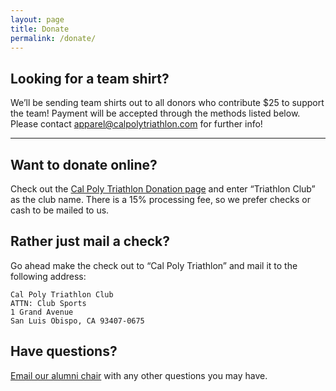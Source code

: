```yaml
---
layout: page
title: Donate
permalink: /donate/
---
```


## Looking for a team shirt?

We’ll be sending team shirts out to all donors who contribute $25 to support the team!  Payment will be accepted through the methods listed below.  Please contact [apparel@calpolytriathlon.com](mailto:apparel@calpolytriathlon.com) for further info!

----

## Want to donate online?

Check out the [Cal Poly Triathlon Donation page](https://securelb.imodules.com/s/699/hybrid-form/index.aspx?sid=699&gid=1&sitebuilder=1&pgid=961&cid=2272&bledit=1&dids=318.323.319.320.321.317.329.211.325.334.330.338.335.215.324.336.322.306.302.&sort=1) and enter “Triathlon Club” as the club name. There is a 15% processing fee, so we prefer checks or cash to be mailed to us.

## Rather just mail a check?

Go ahead make the check out to “Cal Poly Triathlon” and mail it to the following address:

```none
Cal Poly Triathlon Club
ATTN: Club Sports
1 Grand Avenue
San Luis Obispo, CA 93407-0675
```

## Have questions?

[Email our alumni chair](mailto:alumnirelations@calpolytriathlon.com?subject=Alumni%20Donation) with any other questions you may have.